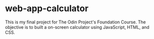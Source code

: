 # web-app-calculator
This is my final project for The Odin Project's Foundation Course. The objective is to built a on-screen calculator using JavaScript, HTML, and CSS.

